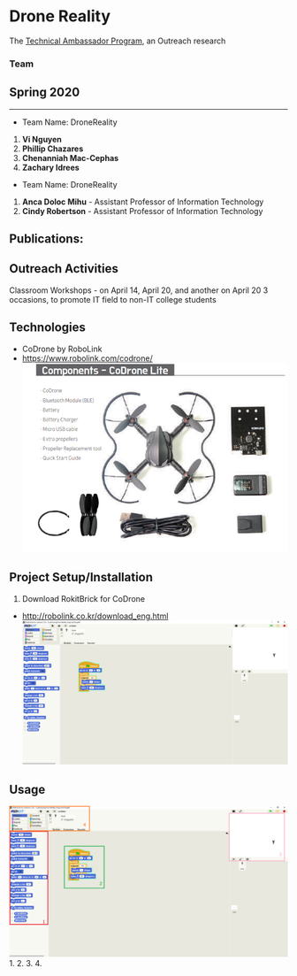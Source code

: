 # Drone Reality
The [Technical Ambassador Program](https://www.ggc.edu/academics/schools/school-of-science-and-technology/research-internships-service-learning/technology-ambassador-program/), an Outreach research

### Team

## Spring 2020
***

* Team Name: DroneReality
1.  **Vi Nguyen**
2.  **Phillip Chazares**
3.  **Chenanniah Mac-Cephas**
4.  **Zachary Idrees**
  
  
* Team Name: DroneReality
1. **Anca Doloc Mihu** - Assistant Professor of Information Technology
2. **Cindy Robertson** - Assistant Professor of Information Technology

## Publications: 

## Outreach Activities
Classroom Workshops - on April 14, April 20, and another on April 20 3 occasions, to promote IT field to non-IT college students

## Technologies
* CoDrone by RoboLink
* https://www.robolink.com/codrone/
![Drone Kit](Media/CoDrone_Full_Kit.PNG)

## Project Setup/Installation
1. Download RokitBrick for CoDrone
* http://robolink.co.kr/download_eng.html
![Drone Kit](Media/RokitBrick_example.PNG)

## Usage
![Drone Kit](Media/RokitBrick_example_with_HighLights.png)
1. 
2. 
3. 
4. 
